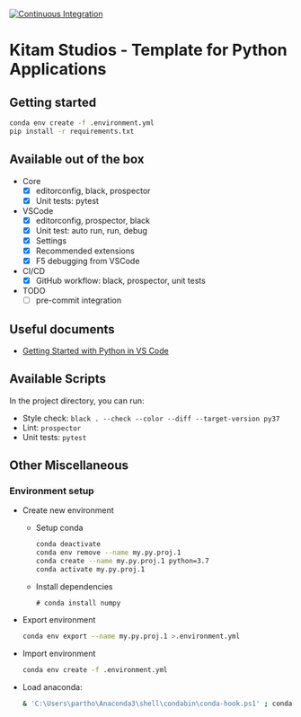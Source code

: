 [![Continuous Integration](https://github.com/kitamstudios/python-starter/workflows/Continuous%20Integration/badge.svg?branch=master)](https://github.com/kitamstudios/python-starter/actions?query=workflow%3A%22Continuous+Integration%22)

# Kitam Studios - Template for Python Applications

## Getting started

```sh
conda env create -f .environment.yml
pip install -r requirements.txt
```

## Available out of the box

- Core
  - [x] editorconfig, black, prospector
  - [x] Unit tests: pytest
- VSCode
  - [x] editorconfig, prospector, black
  - [x] Unit test: auto run, run, debug
  - [x] Settings
  - [x] Recommended extensions
  - [x] F5 debugging from VSCode
- CI/CD
  - [x] GitHub workflow: black, prospector, unit tests
- TODO
  - [ ] pre-commit integration

## Useful documents

- [Getting Started with Python in VS Code](https://code.visualstudio.com/docs/python/)

## Available Scripts

In the project directory, you can run:

- Style check: ```black . --check --color --diff --target-version py37```
- Lint: ```prospector```
- Unit tests: ```pytest```

## Other Miscellaneous

### Environment setup

- Create new environment
  - Setup conda
    ```sh
    conda deactivate
    conda env remove --name my.py.proj.1
    conda create --name my.py.proj.1 python=3.7
    conda activate my.py.proj.1
    ```
  - Install dependencies
    ```
    # conda install numpy
    ```
- Export environment
  ```sh
  conda env export --name my.py.proj.1 >.environment.yml
  ```

- Import environment
  ```sh
  conda env create -f .environment.yml
  ```

- Load anaconda:
  ```sh
  & 'C:\Users\partho\Anaconda3\shell\condabin\conda-hook.ps1' ; conda activate 'C:\Users\partho\Anaconda3' ; cd d:\src\c
  ```
